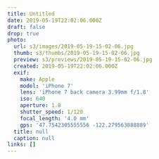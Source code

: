 ```yaml
---
title: Untitled
date: 2019-05-19T22:02:06.000Z
draft: false
drop: true
photo:
  url: s3/images/2019-05-19-15-02-06.jpg
  thumb: s3/thumbs/2019-05-19-15-02-06.jpg
  preview: s3/previews/2019-05-19-15-02-06.jpg
  created: 2019-05-19T22:02:06.000Z
  exif:
    make: Apple
    model: 'iPhone 7'
    lens: 'iPhone 7 back camera 3.99mm f/1.8'
    iso: 640
    aperture: 1.8
    shutter_speed: 1/120
    focal_length: '4.0 mm'
    gps: '47.7542305555556 -122.279563888889'
  title: null
  caption: null
links: []
---
```


